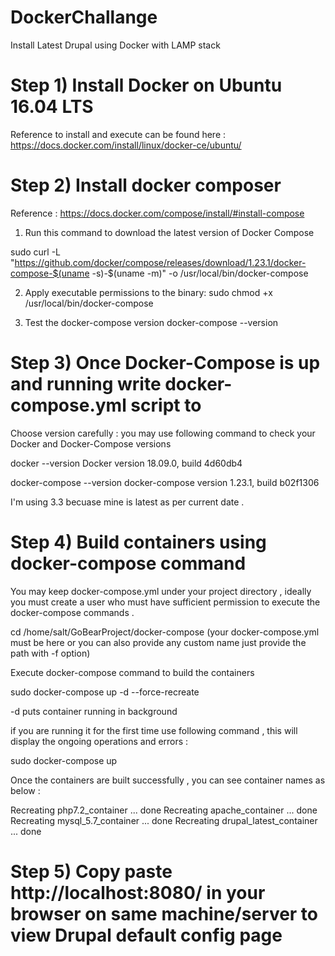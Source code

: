 # DockerChallange
Install Latest Drupal using Docker with LAMP stack


# Step 1) Install Docker on Ubuntu 16.04 LTS 

Reference to install and execute can be found here  : https://docs.docker.com/install/linux/docker-ce/ubuntu/



# Step 2) Install docker composer

Reference : https://docs.docker.com/compose/install/#install-compose

1) Run this command to download the latest version of Docker Compose

sudo curl -L "https://github.com/docker/compose/releases/download/1.23.1/docker-compose-$(uname -s)-$(uname -m)" -o /usr/local/bin/docker-compose

2) Apply executable permissions to the binary:
sudo chmod +x /usr/local/bin/docker-compose


3) Test the docker-compose version
docker-compose --version

# Step 3) Once Docker-Compose is up and running write docker-compose.yml script to 

Choose version carefully : you may use following command to check your Docker and Docker-Compose versions

docker --version
Docker version 18.09.0, build 4d60db4

docker-compose  --version
docker-compose version 1.23.1, build b02f1306


I'm using 3.3 becuase mine is latest as per current date .


# Step 4) Build containers using docker-compose command


You may keep docker-compose.yml under your project directory , ideally you must create a user who must have sufficient permission to execute the docker-compose commands .

cd /home/salt/GoBearProject/docker-compose 
(your docker-compose.yml must be here or you can also provide any custom name just provide the path with -f option)

Execute docker-compose command to build the containers 

sudo docker-compose up -d --force-recreate

-d puts container running in background  

if you are running it for the first time use following command , this will display the ongoing operations and errors :

sudo docker-compose up 


Once the containers are built successfully , you can see container names as below :

Recreating php7.2_container    ... done
Recreating apache_container    ... done
Recreating mysql_5.7_container ... done
Recreating drupal_latest_container ... done


# Step 5) Copy paste http://localhost:8080/ in your browser on same machine/server to view Drupal default config page









